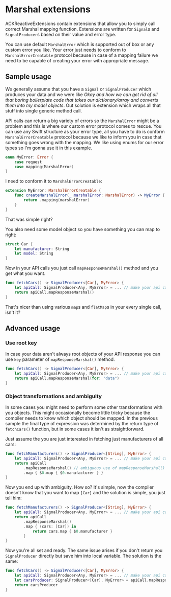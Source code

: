 # Marshal extensions

ACKReactiveExtensions contain extensions that allow you to simply call correct Marshal mapping function. Extensions are written for `Signal`s and `SignalProducer`s based on their value and error type.

You can use default `MarshalError` which is supported out of box or any custom error you like. Your error just needs to conform to `MarshalErrorCreatable` protocol because in case of a mapping failure we need to be capable of creating your error with appropriate message.

## Sample usage

We generally assume that you have a `Signal` or `SignalProducer` which produces your data and we were like _Okay and how we can get rid of all that boring boilerplate code that takes our dictionary/array and converts them into my model objects_. Out solution is extension which wraps all that stuff into single generic method call.

API calls can return a big variety of errors so the `MarshalError` might be a problem and this is where our custom error protocol comes to rescue. You can use any Swift structure as your error type, all you have to do is conform `MarshalErrorCreatable` protocol because we like to inform you in case that something goes wrong with the mapping. We like using enums for our error types so I'm gonna use it in this example.

```swift
enum MyError: Error {
    case request
    case mapping(MarshalError)
}
```

I need to conform it to `MarshalErrorCreatable`:

```swift
extension MyError: MarshalErrorCreatable {
    func createMarshalError(_ marshalError: MarshalError) -> MyError {
        return .mapping(marshalError)
    }
}
```

That was simple right?

You also need some model object so you have something you can map to right:

```swift
struct Car {
    let manufacturer: String
    let model: String
}
```

Now in your API calls you just call `mapResponseMarshal()` method and you get what you want.

```swift
func fetchCars() -> SignalProducer<[Car], MyError> {
    let apiCall: SignalProducer<Any, MyError> = ... // make your api call
    return apiCall.mapResponseMarshal()
}
```

That's nicer than using various `map`s and `flatMap`s in your every single call, isn't it?

## Advanced usage

### Use root key

In case your data aren't always root objects of your API response you can use `key` parameter of `mapResponseMarshal()` method.

```swift
func fetchCars() -> SignalProducer<[Car], MyError> {
    let apiCall: SignalProducer<Any, MyError> = ... // make your api call
    return apiCall.mapResponseMarshal(for: "data")
}
```

### Object transformations and ambiguity

In some cases you might need to perform some other transformations with you objects. This might occasionally become little tricky because the compiler needs to know which object should be mapped. In the previous sample the final type of expression was determined by the return type of `fetchCars()` function, but in some cases it isn't as straightforward.

Just assume the you are just interested in fetching just manufacturers of all cars:
```swift
func fetchManufacturers() -> SignalProducer<[String], MyError> {
    let apiCall: SignalProducer<Any, MyError> = ... // make your api call just like you did before
    return apiCall
        .mapResponseMarshal() // ambiguous use of mapResponseMarshal()
        .map { $0.map { $0.manufacturer } }
}
```

Now you end up with ambiguity. How so? It's simple, now the compiler doesn't know that you want to map `[Car]` and the solution is simple, you just tell him:

```swift
func fetchManufacturers() -> SignalProducer<[String], MyError> {
    let apiCall: SignalProducer<Any, MyError> = ... // make your api call just like you did before
    return apiCall
        .mapResponseMarshal()
        .map { (cars: [Car]) in
            return cars.map { $0.manufacturer }
        }
}
```

Now you're all set and ready. The same issue arises if you don't return you `SignalProducer` directly but save him into local variable. The solution is the same:
```swift
func fetchCars() -> SignalProducer<[Car], MyError> {
    let apiCall: SignalProducer<Any, MyError> = ... // make your api call
    let carsProducer: SignalProducer<[Car], MyError> = apiCall.mapResponseMarshal()
    return carsProducer
}
```
